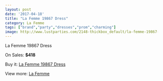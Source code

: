 ```yaml
---
layout: post
date: '2017-04-18'
title: "La Femme 19867 Dress"
category: La Femme
tags: ["brand","party","dresses","prom","charming"]
image: http://www.lustparties.com/2148-thickbox_default/la-femme-19867-dress.jpg
---
```

La Femme 19867 Dress

On Sales: **$418**
<a href="https://www.lustparties.com/en/la-femme/687-la-femme-19867-dress.html"><amp-img layout="responsive" width="600" height="600" src="//www.lustparties.com/2148-thickbox_default/la-femme-19867-dress.jpg" alt="La Femme 19867 Dress 0" /></a>
<a href="https://www.lustparties.com/en/la-femme/687-la-femme-19867-dress.html"><amp-img layout="responsive" width="600" height="600" src="//www.lustparties.com/2151-thickbox_default/la-femme-19867-dress.jpg" alt="La Femme 19867 Dress 1" /></a>
<a href="https://www.lustparties.com/en/la-femme/687-la-femme-19867-dress.html"><amp-img layout="responsive" width="600" height="600" src="//www.lustparties.com/2150-thickbox_default/la-femme-19867-dress.jpg" alt="La Femme 19867 Dress 2" /></a>
<a href="https://www.lustparties.com/en/la-femme/687-la-femme-19867-dress.html"><amp-img layout="responsive" width="600" height="600" src="//www.lustparties.com/2149-thickbox_default/la-femme-19867-dress.jpg" alt="La Femme 19867 Dress 3" /></a>

Buy it: [La Femme 19867 Dress](https://www.lustparties.com/en/la-femme/687-la-femme-19867-dress.html "La Femme 19867 Dress")

View more: [La Femme](https://www.lustparties.com/en/4-la-femme "La Femme")